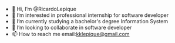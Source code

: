 - 👋 Hi, I’m @RicardoLepique
- 👀 I’m interested in professional internship for software developer 
- 🌱 I’m currently studying a bachelor's degree Information System 
- 💞️ I’m looking to collaborate in software developer 
- 📫 How to reach me email:kklepique@gmail.com 
